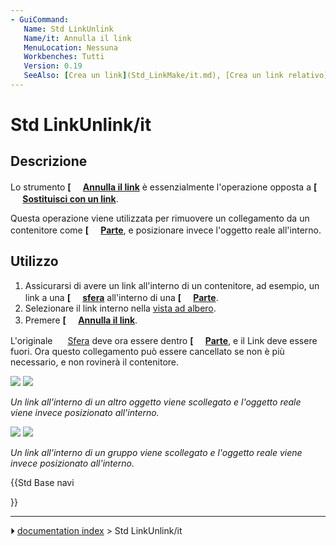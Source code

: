 ```yaml
---
- GuiCommand:
   Name: Std LinkUnlink
   Name/it: Annulla il link
   MenuLocation: Nessuna
   Workbenches: Tutti
   Version: 0.19
   SeeAlso: [Crea un link](Std_LinkMake/it.md), [Crea un link relativo](Std_LinkMakeRelative/it.md), [Sostituisci con un link](Std_LinkReplace/it.md)
---
```


# Std LinkUnlink/it

## Descrizione

Lo strumento **[<img src=images/Std_LinkUnlink.svg style="width:16px"> [Annulla il link](Std_LinkUnlink/it.md)** è essenzialmente l\'operazione opposta a **[<img src=images/Std_LinkReplace.svg style="width:16px"> [Sostituisci con un link](Std_LinkReplace/it.md)**.

Questa operazione viene utilizzata per rimuovere un collegamento da un contenitore come **[<img src=images/Std_Part.svg style="width:16px"> [Parte](Std_Part/it.md)**, e posizionare invece l\'oggetto reale all\'interno.

## Utilizzo

1.  Assicurarsi di avere un link all\'interno di un contenitore, ad esempio, un link a una **[<img src=images/Part_Sphere.svg style="width:16px"> [sfera](Part_Sphere/it.md)** all\'interno di una **[<img src=images/Std_Part.svg style="width:16px"> [Parte](Std_Part/it.md)**.
2.  Selezionare il link interno nella [vista ad albero](tree_view/it.md).
3.  Premere **[<img src=images/Std_LinkUnlink.svg style="width:16px"> [Annulla il link](Std_LinkUnlink/it.md)**.

L\'originale <img alt="" src=images/Tree_Part_Sphere_Parametric.svg  style="width:16px;"> [Sfera](Part_Sphere/it.md) deve ora essere dentro **[<img src=images/Std_Part.svg style="width:16px"> [Parte](Std_Part/it.md)**, e il Link deve essere fuori. Ora questo collegamento può essere cancellato se non è più necessario, e non rovinerà il contenitore.

![](images/Std_Link_tree_replace_1_example.png ) ![](images/Std_Link_tree_unlink_1_example.png )



*Un link all'interno di un altro oggetto viene scollegato e l'oggetto reale viene invece posizionato all'interno.*

![](images/Std_Link_tree_replace_2_example.png ) ![](images/Std_Link_tree_unlink_2_example.png )



*Un link all'interno di un gruppo viene scollegato e l'oggetto reale viene invece posizionato all'interno.*





{{Std Base navi

}}



---
⏵ [documentation index](../README.md) > Std LinkUnlink/it
